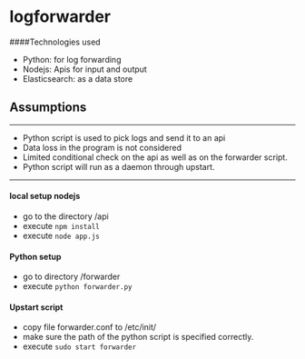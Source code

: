 # logforwarder

####Technologies used
* Python: for log forwarding 
* Nodejs: Apis for input and output 
* Elasticsearch: as a data store

## Assumptions
****
* Python script is used to pick logs and send it to an api 
* Data loss in the program is not considered
* Limited conditional check on the api as well as on the forwarder script.
* Python script will run as a daemon through upstart.
 
****

#### local setup nodejs 
* go to the directory /api
* execute ```npm install ```
* execute ```node app.js```

#### Python setup 
* go to directory /forwarder
* execute ```python forwarder.py``` 

#### Upstart script 
* copy file forwarder.conf to /etc/init/
* make sure the path of the python script is specified correctly.
* execute ```sudo start forwarder```


